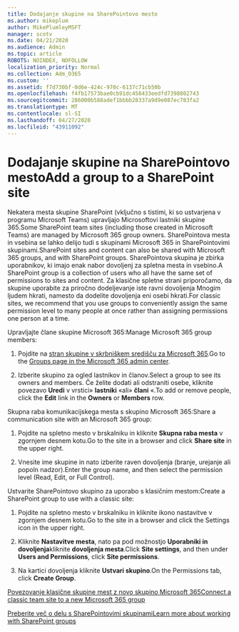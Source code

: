 ```yaml
---
title: Dodajanje skupine na SharePointovo mesto
ms.author: mikeplum
author: MikePlumleyMSFT
manager: scotv
ms.date: 04/21/2020
ms.audience: Admin
ms.topic: article
ROBOTS: NOINDEX, NOFOLLOW
localization_priority: Normal
ms.collection: Adm_O365
ms.custom: ''
ms.assetid: f7d730bf-0d6e-424c-970c-6137c71cb50b
ms.openlocfilehash: f4fb17573bae0cb91dc458433eedfd7398802743
ms.sourcegitcommit: 286000b588adef1bbbb28337a9d9e087ec783fa2
ms.translationtype: MT
ms.contentlocale: sl-SI
ms.lasthandoff: 04/27/2020
ms.locfileid: "43911092"
---
```

# <a name="add-a-group-to-a-sharepoint-site"></a><span data-ttu-id="3d0b8-102">Dodajanje skupine na SharePointovo mesto</span><span class="sxs-lookup"><span data-stu-id="3d0b8-102">Add a group to a SharePoint site</span></span>

<span data-ttu-id="3d0b8-103">Nekatera mesta skupine SharePoint (vključno s tistimi, ki so ustvarjena v programu Microsoft Teams) upravljajo Microsoftovi lastniki skupine 365.</span><span class="sxs-lookup"><span data-stu-id="3d0b8-103">Some SharePoint team sites (including those created in Microsoft Teams) are managed by Microsoft 365 group owners.</span></span> <span data-ttu-id="3d0b8-104">SharePointova mesta in vsebina se lahko delijo tudi s skupinami Microsoft 365 in SharePointovimi skupinami.</span><span class="sxs-lookup"><span data-stu-id="3d0b8-104">SharePoint sites and content can also be shared with Microsoft 365 groups, and with SharePoint groups.</span></span> <span data-ttu-id="3d0b8-105">SharePointova skupina je zbirka uporabnikov, ki imajo enak nabor dovoljenj za spletna mesta in vsebino.</span><span class="sxs-lookup"><span data-stu-id="3d0b8-105">A SharePoint group is a collection of users who all have the same set of permissions to sites and content.</span></span> <span data-ttu-id="3d0b8-106">Za klasične spletne strani priporočamo, da skupine uporabite za priročno dodeljevanje iste ravni dovoljenja Mnogim ljudem hkrati, namesto da dodelite dovoljenja eni osebi hkrati.</span><span class="sxs-lookup"><span data-stu-id="3d0b8-106">For classic sites, we recommend that you use groups to conveniently assign the same permission level to many people at once rather than assigning permissions one person at a time.</span></span>
  
<span data-ttu-id="3d0b8-107">Upravljajte člane skupine Microsoft 365:</span><span class="sxs-lookup"><span data-stu-id="3d0b8-107">Manage Microsoft 365 group members:</span></span>
  
1. <span data-ttu-id="3d0b8-108">Pojdite na [stran skupine v skrbniškem središču za Microsoft 365](https://portal.office.com/adminportal/home#/groups).</span><span class="sxs-lookup"><span data-stu-id="3d0b8-108">Go to the [Groups page in the Microsoft 365 admin center](https://portal.office.com/adminportal/home#/groups).</span></span>
    
2. <span data-ttu-id="3d0b8-109">Izberite skupino za ogled lastnikov in članov.</span><span class="sxs-lookup"><span data-stu-id="3d0b8-109">Select a group to see its owners and members.</span></span> <span data-ttu-id="3d0b8-110">Če želite dodati ali odstraniti osebe, kliknite povezavo **Uredi** v vrstici» **lastniki** «ali» **člani** «.</span><span class="sxs-lookup"><span data-stu-id="3d0b8-110">To add or remove people, click the **Edit** link in the **Owners** or **Members** row.</span></span> 
    
<span data-ttu-id="3d0b8-111">Skupna raba komunikacijskega mesta s skupino Microsoft 365:</span><span class="sxs-lookup"><span data-stu-id="3d0b8-111">Share a communication site with an Microsoft 365 group:</span></span>
  
1. <span data-ttu-id="3d0b8-112">Pojdite na spletno mesto v brskalniku in kliknite **Skupna raba mesta** v zgornjem desnem kotu.</span><span class="sxs-lookup"><span data-stu-id="3d0b8-112">Go to the site in a browser and click **Share site** in the upper right.</span></span> 
    
2. <span data-ttu-id="3d0b8-113">Vnesite ime skupine in nato izberite raven dovoljenja (branje, urejanje ali popoln nadzor).</span><span class="sxs-lookup"><span data-stu-id="3d0b8-113">Enter the group name, and then select the permission level (Read, Edit, or Full Control).</span></span>
    
<span data-ttu-id="3d0b8-114">Ustvarite SharePointovo skupino za uporabo s klasičnim mestom:</span><span class="sxs-lookup"><span data-stu-id="3d0b8-114">Create a SharePoint group to use with a classic site:</span></span>
  
1. <span data-ttu-id="3d0b8-115">Pojdite na spletno mesto v brskalniku in kliknite ikono nastavitve v zgornjem desnem kotu.</span><span class="sxs-lookup"><span data-stu-id="3d0b8-115">Go to the site in a browser and click the Settings icon in the upper right.</span></span>
    
2. <span data-ttu-id="3d0b8-116">Kliknite **Nastavitve mesta**, nato pa pod možnostjo **Uporabniki in dovoljenja**kliknite **dovoljenja mesta**.</span><span class="sxs-lookup"><span data-stu-id="3d0b8-116">Click **Site settings**, and then under **Users and Permissions**, click **Site permissions**.</span></span>
    
3. <span data-ttu-id="3d0b8-117">Na kartici dovoljenja kliknite **Ustvari skupino**.</span><span class="sxs-lookup"><span data-stu-id="3d0b8-117">On the Permissions tab, click **Create Group**.</span></span>
    
[<span data-ttu-id="3d0b8-118">Povezovanje klasične skupine mest z novo skupino Microsoft 365</span><span class="sxs-lookup"><span data-stu-id="3d0b8-118">Connect a classic team site to a new Microsoft 365 group</span></span>](https://go.microsoft.com/fwlink/?linkid=2008654)
  
[<span data-ttu-id="3d0b8-119">Preberite več o delu s SharePointovimi skupinami</span><span class="sxs-lookup"><span data-stu-id="3d0b8-119">Learn more about working with SharePoint groups</span></span>](https://go.microsoft.com/fwlink/?linkid=874658)
  

